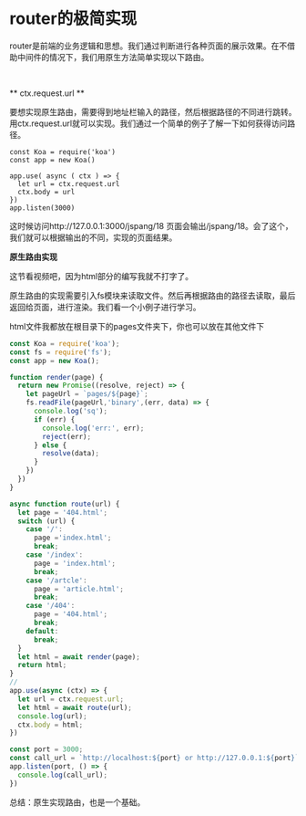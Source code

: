# router的极简实现

router是前端的业务逻辑和思想。我们通过判断进行各种页面的展示效果。在不借助中间件的情况下，我们用原生方法简单实现以下路由。

​	

** ctx.request.url **

要想实现原生路由，需要得到地址栏输入的路径，然后根据路径的不同进行跳转。用ctx.request.url就可以实现。我们通过一个简单的例子了解一下如何获得访问路径。

```
const Koa = require('koa')
const app = new Koa()

app.use( async ( ctx ) => {
  let url = ctx.request.url
  ctx.body = url
})
app.listen(3000)
```

这时候访问http://127.0.0.1:3000/jspang/18 页面会输出/jspang/18。会了这个，我们就可以根据输出的不同，实现的页面结果。

**原生路由实现**

这节看视频吧，因为html部分的编写我就不打字了。

原生路由的实现需要引入fs模块来读取文件。然后再根据路由的路径去读取，最后返回给页面，进行渲染。我们看一个小例子进行学习。

html文件我都放在根目录下的pages文件夹下，你也可以放在其他文件下

```js
const Koa = require('koa');
const fs = require('fs');
const app = new Koa();

function render(page) {
  return new Promise((resolve, reject) => {
    let pageUrl = `pages/${page}`;
    fs.readFile(pageUrl,'binary',(err, data) => {
      console.log('sq');
      if (err) {
        console.log('err:', err);
        reject(err);
      } else {
        resolve(data);
      }
    })
  })
}

async function route(url) {
  let page = '404.html';
  switch (url) {
    case '/':
      page ='index.html';
      break;
    case '/index':
      page = 'index.html';
      break;
    case '/artcle':
      page = 'article.html';
      break;
    case '/404':
      page = '404.html';
      break;
    default:
      break;
  }
  let html = await render(page);
  return html;
}
//
app.use(async (ctx) => {
  let url = ctx.request.url;
  let html = await route(url);
  console.log(url);
  ctx.body = html;
})

const port = 3000;
const call_url = `http://localhost:${port} or http://127.0.0.1:${port}`
app.listen(port, () => {
  console.log(call_url);
})
```

总结：原生实现路由，也是一个基础。

